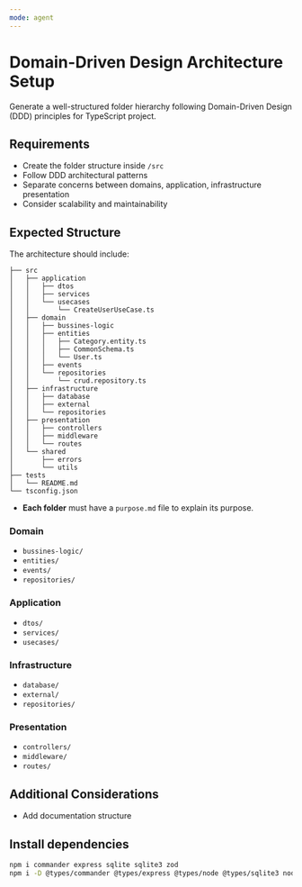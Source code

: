 ```yaml
---
mode: agent
---
```


# Domain-Driven Design Architecture Setup

Generate a well-structured folder hierarchy following Domain-Driven Design (DDD) principles for TypeScript project.

## Requirements

- Create the folder structure inside `/src`
- Follow DDD architectural patterns
- Separate concerns between domains, application, infrastructure presentation
- Consider scalability and maintainability

## Expected Structure

The architecture should include:

```
├── src
│   ├── application
│   │   ├── dtos
│   │   ├── services
│   │   └── usecases
│   │       └── CreateUserUseCase.ts
│   ├── domain
│   │   ├── bussines-logic
│   │   ├── entities
│   │   │   ├── Category.entity.ts
│   │   │   ├── CommonSchema.ts
│   │   │   └── User.ts
│   │   ├── events
│   │   └── repositories
│   │       └── crud.repository.ts
│   ├── infrastructure
│   │   ├── database
│   │   ├── external
│   │   └── repositories
│   ├── presentation
│   │   ├── controllers
│   │   ├── middleware
│   │   └── routes
│   └── shared
│       ├── errors
│       └── utils
├── tests
│   └── README.md
└── tsconfig.json
```

- **Each folder** must have a `purpose.md` file to explain its purpose.

### **Domain**

- `bussines-logic/`
- `entities/`
- `events/`
- `repositories/`

### **Application**

- `dtos/`
- `services/`
- `usecases/`

### **Infrastructure**

- `database/`
- `external/`
- `repositories/`

### **Presentation**

- `controllers/`
- `middleware/`
- `routes/`

## Additional Considerations

- Add documentation structure

## Install dependencies

```bash
npm i commander express sqlite sqlite3 zod
npm i -D @types/commander @types/express @types/node @types/sqlite3 nodemon ts-node typescript
```
